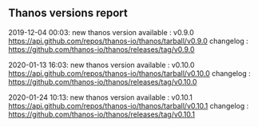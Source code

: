 ## Thanos versions report

2019-12-04 00:03: new thanos version available : v0.9.0 https://api.github.com/repos/thanos-io/thanos/tarball/v0.9.0 changelog : https://github.com/thanos-io/thanos/releases/tag/v0.9.0

2020-01-13 16:03: new thanos version available : v0.10.0 https://api.github.com/repos/thanos-io/thanos/tarball/v0.10.0 changelog : https://github.com/thanos-io/thanos/releases/tag/v0.10.0

2020-01-24 10:13: new thanos version available : v0.10.1 https://api.github.com/repos/thanos-io/thanos/tarball/v0.10.1 changelog : https://github.com/thanos-io/thanos/releases/tag/v0.10.1

